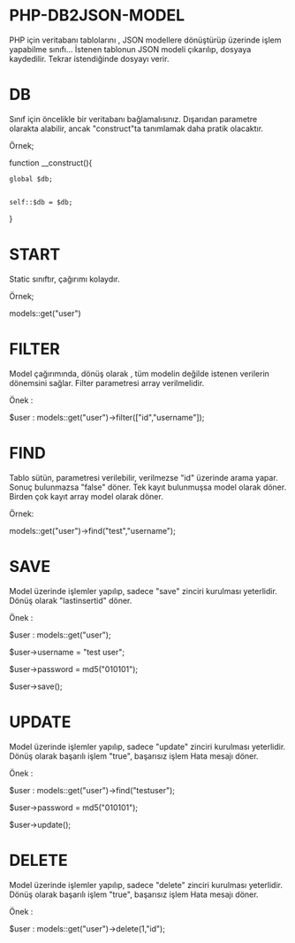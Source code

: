 # PHP-DB2JSON-MODEL
PHP için  veritabanı tablolarını , JSON modellere dönüştürüp üzerinde işlem yapabilme sınıfı...
İstenen tablonun JSON modeli çıkarılıp, dosyaya kaydedilir. Tekrar istendiğinde dosyayı verir.

# DB
Sınıf için öncelikle bir veritabanı bağlamalısınız.
Dışarıdan parametre olarakta alabilir, ancak "construct"ta tanımlamak daha pratik olacaktır.

Örnek;


function __construct(){


	global $db;
  
  
	self::$db = $db;
  
  
}


# START
Static sınıftır, çağırımı kolaydır.

Örnek;

models::get("user")

# FILTER
Model çağırımında, dönüş olarak , tüm modelin değilde istenen verilerin dönemsini sağlar.
Filter parametresi array verilmelidir.

Önek :

$user : models::get("user")->filter(["id","username"]);

# FIND
Tablo sütün, parametresi verilebilir, verilmezse "id" üzerinde arama yapar. 
Sonuç bulunmazsa "false" döner.
Tek kayıt bulunmuşsa model olarak döner.
Birden çok kayıt array model olarak döner.

Örnek:

models::get("user")->find("test","username");

# SAVE
Model üzerinde işlemler yapılıp, sadece "save" zinciri kurulması yeterlidir. 
Dönüş olarak "lastinsertid" döner.

Önek :

$user : models::get("user");

$user->username = "test user";

$user->password = md5("010101");

$user->save();

# UPDATE
Model üzerinde işlemler yapılıp, sadece "update" zinciri kurulması yeterlidir. 
Dönüş olarak başarılı işlem "true", başarısız işlem Hata mesajı döner.

Önek :

$user : models::get("user")->find("testuser");

$user->password = md5("010101");

$user->update();

# DELETE
Model üzerinde işlemler yapılıp, sadece "delete" zinciri kurulması yeterlidir. 
Dönüş olarak başarılı işlem "true", başarısız işlem Hata mesajı döner.

Önek :

$user : models::get("user")->delete(1,"id");




